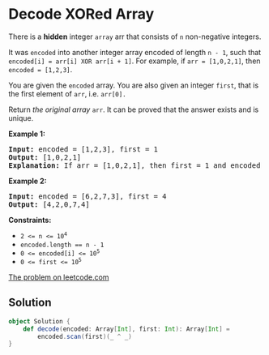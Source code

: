 # Decode XORed Array

There is a **hidden** integer `array` arr that consists of `n`
non-negative integers.

It was `encoded` into another integer array encoded of length `n - 1`,
such that `encoded[i] = arr[i] XOR arr[i + 1]`. For example, if `arr =
[1,0,2,1]`, then `encoded = [1,2,3]`.

You are given the `encoded` array. You are also given an integer
`first`, that is the first element of `arr`, i.e. `arr[0].`

Return _the original array_ `arr`. It can be proved that the answer
exists and is unique.

**Example 1:**
<pre>
<b>Input:</b> encoded = [1,2,3], first = 1
<b>Output:</b> [1,0,2,1]
<b>Explanation:</b> If arr = [1,0,2,1], then first = 1 and encoded = [1 XOR 0, 0 XOR 2, 2 XOR 1] = [1,2,3]
</pre>

**Example 2:**
<pre>
<b>Input:</b> encoded = [6,2,7,3], first = 4
<b>Output:</b> [4,2,0,7,4]
</pre>


**Constraints:**

* <code>2 <= n <= 10<sup>4</sup></code>
* <code>encoded.length == n - 1</code>
* <code>0 <= encoded[i] <= 10<sup>5</sup></code>
* <code>0 <= first <= 10<sup>5</sup></code>

[The problem on leetcode.com](https://leetcode.com/problems/decode-xored-array/)

## Solution

```scala
object Solution {
    def decode(encoded: Array[Int], first: Int): Array[Int] =
        encoded.scan(first)(_ ^ _)
}
```
